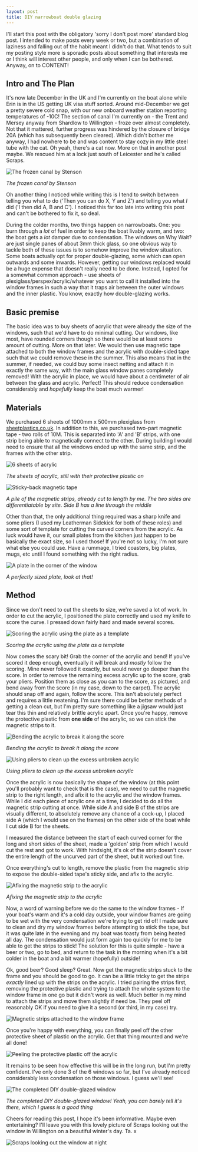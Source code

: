 ```yaml
---
layout: post
title: DIY narrowboat double glazing
---
```


I'll start this post with the obligatory 'sorry I don't post more' standard blog
post. I intended to make posts every week or two, but a combination of laziness
and falling out of the habit meant I didn't do that. What tends to suit my
posting style more is sporadic posts about something that interests me or I
think will interest other people, and only when I can be bothered. Anyway, on to
CONTENT!

## Intro and The Plan

It's now late December in the UK and I'm currently on the boat alone while Erin
is in the US getting UK visa stuff sorted. Around mid-December we got a pretty
severe cold snap, with our new onboard weather station reporting temperatures of
-10C! The section of canal I'm currently on - the Trent and Mersey anyway from
Shardlow to Willington - froze over almost completely. Not that it mattered,
further progress was hindered by the closure of bridge 20A (which has
subsequently been cleared). Which didn't bother me anyway, I had nowhere to be
and was content to stay cozy in my little steel tube with the cat. Oh yeah,
there's a cat now. More on that in another post maybe. We rescued him at a lock
just south of Leicester and he's called Scraps.

![The frozen canal by Stenson](/images/03-frozen-stenson.jpg)

_The frozen canal by Stenson_

Oh another thing I noticed while writing this is I tend to switch between
telling you what to do ('Then you can do X, Y and Z') and telling you what _I_
did ('I then did A, B and C'). I noticed this far too late into writing this
post and can't be bothered to fix it, so deal.

During the colder months, two things happen on narrowboats. One: you burn
through a _lot_ of fuel in order to keep the boat livably warm, and two: the
boat gets a _lot_ damper due to condensation. The windows on Why Wait? are just
single panes of about 3mm thick glass, so one obvious way to tackle both of
these issues is to somehow improve the window situation. Some boats actually opt
for proper double-glazing, some which can open outwards and some inwards.
However, getting our windows replaced would be a huge expense that doesn't
really need to be done. Instead, I opted for a somewhat common approach - use
sheets of plexiglass/perspex/acrylic/whatever you want to call it installed into
the window frames in such a way that it traps air between the outer windows and
the inner plastic. You know, exactly how double-glazing works.

## Basic premise

The basic idea was to buy sheets of acrylic that were already the size of the
windows, such that we'd have to do minimal cutting. Our windows, like most, have
rounded corners though so there would be at least some amount of cutting. More
on that later. We would then use magnetic tape attached to both the window
frames and the acrylic with double-sided tape such that we could remove these in
the summer. This also means that in the summer, if needed, we could buy some
insect netting and attach it in exactly the same way, with the main glass window
panes completely removed! With the acrylic in place, we would have about a
centimeter of air between the glass and acrylic. Perfect! This should reduce
condensation considerably and _hopefully_ keep the boat much warmer!

## Materials

We purchased 6 sheets of 1000mm x 500mm plexiglass from
[sheetplastics.co.uk](https://sheetplastics.co.uk). In addition to this, we
purchased two-part magnetic tape - two rolls of 10M. This is separated into 'A'
and 'B' strips, with one strip being able to magnetically connect to the other.
During building I would need to ensure that all the windows ended up with the
same strip, and the frames with the other strip.

![6 sheets of acrylic](/images/03-acrylic.jpg)

_The sheets of acrylic, still with their protective plastic on_

![Sticky-back magnetic tape](/images/03-magnetic-tape.jpg)

_A pile of the magnetic strips, already cut to length by me. The two sides are
differentiatable by site. Side B has a line through the middle_

Other than that, the only additional thing required was a sharp knife and some
pliers (I used my Leatherman Sidekick for both of these roles) and some sort of
template for cutting the curved corners from the acrylic. As luck would have it,
our small plates from the kitchen just happen to be basically the exact size, so
I used those! If you're not so lucky, I'm not sure what else you could use. Have
a rummage, I tried coasters, big plates, mugs, etc until I found something with
the right radius.

![A plate in the corner of the window](/images/03-plate.jpg)

_A perfectly sized plate, look at that!_

## Method

Since we don't need to cut the sheets to size, we're saved a lot of work. In
order to cut the acrylic, I positioned the plate correctly and used my knife to
score the curve. I pressed down fairly hard and made several scores.

![Scoring the acrylic using the plate as a template](/images/03-scoring.jpg)

_Scoring the acrylic using the plate as a template_

Now comes the scary bit! Grab the corner of the acrylic and bend! If you've
scored it deep enough, eventually it will break and _mostly_ follow the scoring.
Mine never followed it exactly, but would never go deeper than the score. In
order to remove the remaining excess acrylic up to the score, grab your pliers.
Position them as close as you can to the score, as pictured, and bend away from
the score (in my case, down to the carpet). The acrylic should snap off and
again, follow the score. This isn't absolutely perfect and requires a little
neatening. I'm sure there could be better methods of a getting a clean cut, but
I'm pretty sure something like a jigsaw would just tear this thin and relatively
brittle acrylic apart. Once you're happy, remove the protective plastic from
**one side** of the acrylic, so we can stick the magnetic strips to it.

![Bending the acrylic to break it along the score](/images/03-bend-acrylic.jpg)

_Bending the acrylic to break it along the score_

![Using pliers to clean up the excess unbroken acrylic](/images/03-pliers.jpg)

_Using pliers to clean up the excess unbroken acrylic_

Once the acrylic is now basically the shape of the window (at this point you'll
probably want to check that is the case), we need to cut the magnetic strip to
the right length, and afix it to the acrylic and the window frames. While I did
each piece of acrylic one at a time, I decided to do all the magnetic strip
cutting at once. While side A and side B of the strips are visually different,
to absolutely remove any chance of a cock-up, I placed side A (which I would use
on the frames) on the other side of the boat while I cut side B for the sheets.

I measured the distance between the start of each curved corner for the long and
short sides of the sheet, made a 'golden' strip from which I would cut the rest
and got to work. With hindsight, it's ok of the strip doesn't cover the entire
length of the uncurved part of the sheet, but it worked out fine.

Once everything's cut to length, remove the plastic from the magnetic strip to
expose the double-sided tape's sticky side, and afix to the acrylic.

![Afixing the magnetic strip to the acrylic](/images/03-sticking-magnetic-strip.jpg)

_Afixing the magnetic strip to the acrylic_

Now, a word of warning before we do the same to the window frames - If your
boat's warm and it's a cold day outside, your window frames are going to be wet
with the very condensation we're trying to get rid of! I made sure to clean and
dry my window frames before attempting to stick the tape, but it was quite late
in the evening and my boat was toasty from being heated all day. The
condensation would just form again too quickly for me to be able to get the
strips to stick! The solution for this is quite simple - have a beer or two, go
to bed, and return to the task in the morning when it's a bit colder in the boat
and a bit warmer (hopefully) outside!

Ok, good beer? Good sleep? Great. Now get the magnetic strips stuck to the frame
and you should be good to go. It can be a little tricky to get the strips
_exactly_ lined up with the strips on the acrylic. I tried pairing the strips
first, removing the protective plastic and trying to attach the whole system to
the window frame in one go but it didn't work as well. Much better in my mind to
attach the strips and move them slightly if need be. They peel off reasonably OK
if you need to give it a second (or third, in my case) try.

![Magnetic strips attached to the window frame](/images/03-strips-on-frame.jpg)

Once you're happy with everything, you can finally peel off the other protective
sheet of plastic on the acrylic. Get that thing mounted and we're all done!

![Peeling the protective plastic off the acrylic](/images/03-peeling-acrylic.jpg)

It remains to be seen how effective this will be in the long run, but I'm pretty
confident. I've only done 3 of the 6 windows so far, but I've already noticed
considerably less condensation on those windows. I guess we'll see!

![The completed DIY double-glazed window](/images/03-completed-window.jpg)

_The completed DIY double-glazed window! Yeah, you can barely tell it's there,
which I guess is a good thing_

Cheers for reading this post, I hope it's been informative. Maybe even
entertaining? I'll leave you with this lovely picture of Scraps looking out the
window in Willington on a beautiful winter's day. Ta. x

![Scraps looking out the window at night](/images/03-scraps.jpg)
